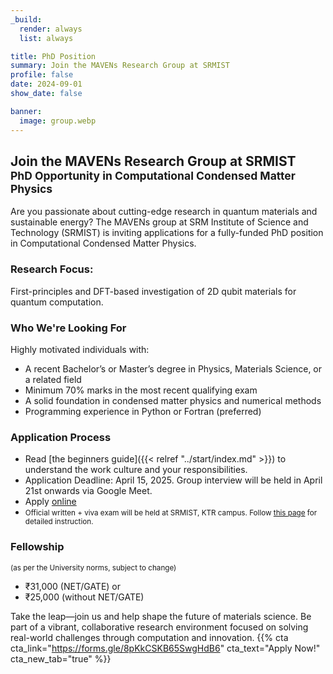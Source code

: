 ```yaml
---
_build:
  render: always
  list: always

title: PhD Position
summary: Join the MAVENs Research Group at SRMIST
profile: false
date: 2024-09-01
show_date: false

banner:
  image: group.webp
---
```

## Join the MAVENs Research Group at SRMIST<br><small>PhD Opportunity in Computational Condensed Matter Physics</small>

Are you passionate about cutting-edge research in quantum materials and sustainable energy? The MAVENs group at SRM Institute of Science and Technology (SRMIST) is inviting applications for a fully-funded PhD position in Computational Condensed Matter Physics.

### Research Focus:
First-principles and DFT-based investigation of 2D qubit materials for quantum computation.

### Who We're Looking For
Highly motivated individuals with:

- A recent Bachelor’s or Master’s degree in Physics, Materials Science, or a related field
- Minimum 70% marks in the most recent qualifying exam
- A solid foundation in condensed matter physics and numerical methods
- Programming experience in Python or Fortran (preferred)


### Application Process

- Read [the beginners guide]({{< relref "../start/index.md" >}}) to understand the work culture
      and your responsibilities.
- Application Deadline: April 15, 2025. Group interview will be held in April 21st onwards via
    Google Meet.
- Apply [online](https://forms.gle/8pKkCSKB65SwgHdB6)
- <small>Official written + viva exam will be held at SRMIST, KTR campus. Follow [this page](https://admissions.srmist.edu.in/srmistonline/phdapplication) for detailed instruction.</small>

### Fellowship

<small>(as per the University norms, subject to change)</small>
- ₹31,000 (NET/GATE) or
- ₹25,000 (without NET/GATE)

Take the leap—join us and help shape the future of materials science.
Be part of a vibrant, collaborative research environment focused on solving real-world challenges through computation and innovation.
{{% cta cta_link="https://forms.gle/8pKkCSKB65SwgHdB6" cta_text="Apply Now!" cta_new_tab="true" %}}

